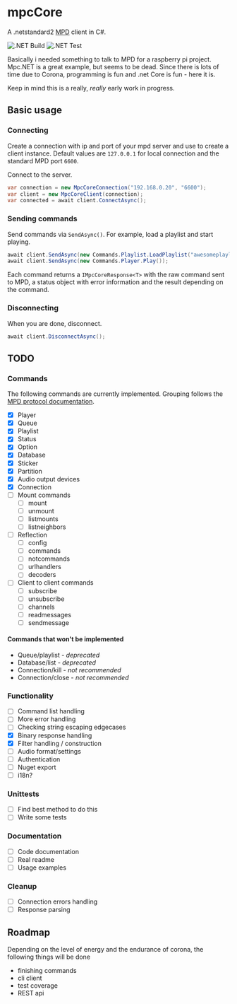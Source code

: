 # mpcCore

A .netstandard2 [MPD](https://www.musicpd.org/) client in C#.

![.NET Build](https://github.com/svanelten/mpcCore/workflows/.NET%20Build/badge.svg?branch=main) ![.NET Test](https://github.com/svanelten/mpcCore/workflows/.NET%20Test/badge.svg)

Basically i needed something to talk to MPD for a raspberry pi project.
Mpc.NET is a great example, but seems to be dead. Since there is lots of time due to Corona,
programming is fun and .net Core is fun - here it is.

Keep in mind this is a really, _really_ early work in progress.

## Basic usage
### Connecting
Create a connection with ip and port of your mpd server and use to create a client instance.
Default values are `127.0.0.1` for local connection and the standard MPD port `6600`.

Connect to the server.

```csharp
var connection = new MpcCoreConnection("192.168.0.20", "6600");
var client = new MpcCoreClient(connection);
var connected = await client.ConnectAsync();
```

### Sending commands
Send commands via `SendAsync()`. For example, load a playlist and start playing.
```csharp
await client.SendAsync(new Commands.Playlist.LoadPlaylist("awesomeplaylistname"));
await client.SendAsync(new Commands.Player.Play());
```
Each command returns a `IMpcCoreResponse<T>` with the raw command sent to MPD, a status object with error information and the result depending on the command.

### Disconnecting
When you are done, disconnect.
```csharp
await client.DisconnectAsync();
```

## TODO
### Commands
The following commands are currently implemented. Grouping follows the [MPD protocol documentation](https://www.musicpd.org/doc/html/protocol.html).

* [x] Player
* [x] Queue
* [x] Playlist
* [x] Status
* [x] Option
* [x] Database
* [x] Sticker
* [x] Partition
* [x] Audio output devices
* [x] Connection
* [ ] Mount commands
	* [ ] mount
	* [ ] unmount
	* [ ] listmounts
	* [ ] listneighbors
* [ ] Reflection
	* [ ] config
	* [ ] commands
	* [ ] notcommands
	* [ ] urlhandlers
	* [ ] decoders
* [ ] Client to client commands
	* [ ] subscribe
	* [ ] unsubscribe
	* [ ] channels
	* [ ] readmessages
	* [ ] sendmessage

#### Commands that won't be implemented
- Queue/playlist - _deprecated_
- Database/list - _deprecated_
- Connection/kill - _not recommended_
- Connection/close - _not recommended_

### Functionality
* [ ] Command list handling
* [ ] More error handling
* [ ] Checking string escaping edgecases
* [x] Binary response handling
* [x] Filter handling / construction
* [ ] Audio format/settings
* [ ] Authentication
* [ ] Nuget export
* [ ] i18n?

### Unittests
* [ ] Find best method to do this
* [ ] Write some tests

### Documentation
* [ ] Code documentation
* [ ] Real readme
* [ ] Usage examples

### Cleanup
* [ ] Connection errors handling
* [ ] Response parsing

## Roadmap
Depending on the level of energy and the endurance of corona, the following things will be done

- finishing commands
- cli client
- test coverage
- REST api